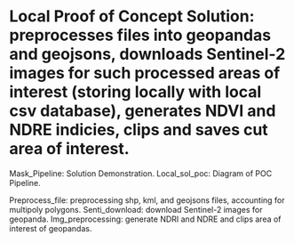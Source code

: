 # Local Proof of Concept Solution: preprocesses files into geopandas and geojsons, downloads Sentinel-2 images for such processed areas of interest (storing locally with local csv database), generates NDVI and NDRE indicies, clips and saves cut area of interest. 

Mask_Pipeline: Solution Demonstration.
Local_sol_poc: Diagram of POC Pipeline. 

Preprocess_file: preprocessing shp, kml, and geojsons files, accounting for multipoly polygons.
Senti_download: download Sentinel-2 images for geopanda.
Img_preprocessing: generate NDRI and NDRE and clips area of interest of geopandas.
